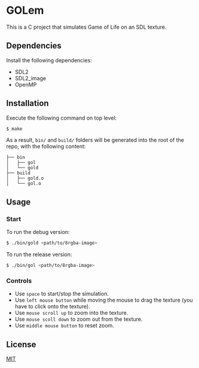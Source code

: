 # GOLem

This is a C project that simulates Game of Life on an SDL texture.

## Dependencies

Install the following dependencies:
* SDL2
* SDL2_image
* OpenMP

## Installation

Execute the following command on top level:
```sh
$ make
```
As a result, `bin/` and `build/` folders will be generated into the root of the repo, with the following content:
```
├── bin
│   ├── gol
│   └── gold
├── build
│   ├── gold.o
│   └── gol.o
```

## Usage

### Start

To run the debug version:
```sh
$ ./bin/gold <path/to/8rgba-image>
```

To run the release version:
```sh
$ ./bin/gol <path/to/8rgba-image>
```

### Controls

* Use `space` to start/stop the simulation.
* Use `left mouse button` while moving the mouse to drag the texture (you have to click onto the texture).
* Use `mouse scroll up` to zoom into the texture.
* Use `mouse scoll down` to zoom out from the texture.
* Use `middle mouse button` to reset zoom.

## License

[MIT](LICENSE.md)
